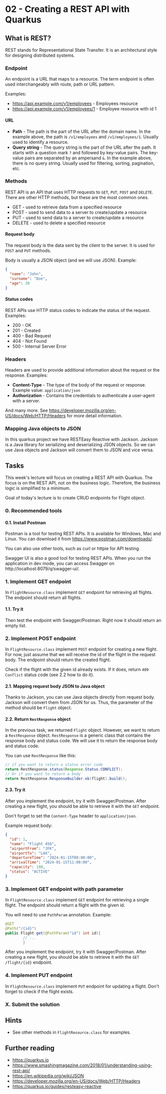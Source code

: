 # 02 - Creating a REST API with Quarkus

## What is REST?

REST stands for Representational State Transfer. It is an architectural style for designing distributed systems.

### Endpoint

An endpoint is a URL that maps to a resource. The term endpoint is often used interchangeably with route, path or URL
pattern.

Examples:

- https://api.example.com/v1/employees - Employees resource
- https://api.example.com/v1/employees/1 - Employee resource with id 1

#### URL

- **Path** - The path is the part of the URL after the domain name. In the example above, the path is `/v1/employees`
  and `/v1/employees/1`. Usually used to identify a resource.
- **Query string** - The query string is the part of the URL after the path. It starts with a question mark `?` and
  followed by key-value pairs. The key-value pairs are separated by an ampersand `&`. In the example above, there is no
  query string. Usually used for filtering, sorting, pagination, etc.

### Methods

REST API is an API that uses HTTP requests to `GET`, `PUT`, `POST` and `DELETE`. There are other HTTP methods, but these
are the most common ones.

- GET - used to retrieve data from a specified resource
- POST - used to send data to a server to create/update a resource
- PUT - used to send data to a server to create/update a resource
- DELETE - used to delete a specified resource

#### Request body

The request body is the data sent by the client to the server. It is used for `POST` and `PUT` methods.

Body is usually a JSON object (and we will use JSON). Example:

```json
{
  "name": "John",
  "surname": "Doe",
  "age": 30
}
```

#### Status codes

REST APIs use HTTP status codes to indicate the status of the request. Examples:

- 200 - OK
- 201 - Created
- 400 - Bad Request
- 404 - Not Found
- 500 - Internal Server Error

### Headers

Headers are used to provide additional information about the request or the response. Examples:

- **Content-Type** - The type of the body of the request or response. Example value: `application/json`
- **Authorization** - Contains the credentials to authenticate a user-agent with a server.

And many more. See https://developer.mozilla.org/en-US/docs/Web/HTTP/Headers for more detail information.

### Mapping Java objects to JSON

In this quarkus project we have RESTEasy Reactive with Jackson. Jackson is a Java library for serializing and
deserializing JSON objects. So we can use Java objects and Jackson will convert them to JSON and vice versa.

## Tasks

This week's lecture will focus on creating a REST API with Quarkus. The focus is on the REST API, not on the business
logic. Therefore, the business logic is simplified to a minimum.

Goal of today's lecture is to create CRUD endpoints for Flight object.

### 0. Recommended tools

#### 0.1. Install Postman

Postman is a tool for testing REST APIs. It is available for Windows, Mac and Linux. You can download it
from https://www.postman.com/downloads/.

You can also use other tools, such as curl or httpie for API testing.

Swagger UI is also a good tool for testing REST APIs. When you run the application in dev mode, you can access Swagger
on http://localhost:8079/q/swagger-ui/.

### 1. Implement GET endpoint

In `FlightResource.class` implement `GET` endpoint for retrieving all flights. The endpoint should return all flights.

#### 1.1. Try it

Then test the endpoint with Swagger/Postman. Right now it should return an empty list.

### 2. Implement POST endpoint

In `FlightResource.class` implement `POST` endpoint for creating a new flight. For now, just assume that we will receive
the id of the flight in the request body. The endpoint should return the created flight.

Check if the flight with the given id already exists. If it does, return `409 Conflict` status code (see 2.2 how to do
it).

#### 2.1. Mapping request body JSON to Java object

Thanks to Jackson, you can use Java objects directly from request body. Jackson will convert them from JSON for us.
Thus, the parameter of the method should be `Flight` object.

#### 2.2. Return `RestResponse` object

In the previous task, we returned `Flight` object. However, we want to return a `RestResponse` object. `RestResponse` is
a generic class that contains the response body and status code. We will use it to return the response body and status
code.

You can use `RestResponse` like this:

```java
// if you want to return a status error code
return RestResponse.status(Response.Status.CONFLICT);
// Or if you want to return a body
return RestResponse.ResponseBuilder.ok(flight).build();
```

#### 2.3. Try it

After you implement the endpoint, try it with Swagger/Postman. After creating a new flight, you should be able to
retrieve it with the `GET` endpoint.

Don't forget to set the `Content-Type` header to `application/json`.

Example request body:

```json
{
  "id": 1,
  "name": "Flight 456",
  "airportFrom": "JFK",
  "airportTo": "LAX",
  "departureTime": "2024-01-15T08:00:00",
  "arrivalTime": "2024-01-15T11:00:00",
  "capacity": 180,
  "status": "ACTIVE"
}
```

### 3. Implement GET endpoint with path parameter

In `FlightResource.class` implement `GET` endpoint for retrieving a single flight. The endpoint should return a flight
with the given id.

You will need to use `PathParam` annotation. Example:

```java
@GET
@Path("/{id}")
public Flight get(@PathParam("id") int id){
        // ...
        }
```

After you implement the endpoint, try it with Swagger/Postman. After creating a new flight, you should be able to
retrieve it with the `GET /flight/{id}` endpoint.

### 4. Implement PUT endpoint

In `FlightResource.class` implement `PUT` endpoint for updating a flight. Don't forget to check if the flight exists.

### X. Submit the solution

[//]: # (TODO after setting up github classroom)

## Hints

- See other methods in `FlightResource.class` for examples.

## Further reading

- https://quarkus.io
- https://www.smashingmagazine.com/2018/01/understanding-using-rest-api/
- https://en.wikipedia.org/wiki/JSON
- https://developer.mozilla.org/en-US/docs/Web/HTTP/Headers
- https://quarkus.io/guides/resteasy-reactive

